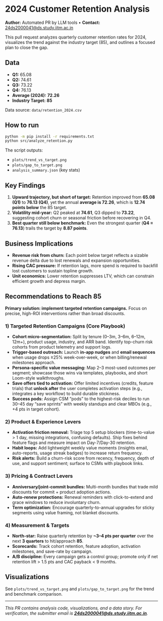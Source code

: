 # 2024 Customer Retention Analysis

**Author:** Automated PR by LLM tools • **Contact:** 24ds2000041@ds.study.iitm.ac.in

This pull request analyzes quarterly customer retention rates for 2024, visualizes the trend against the industry target (85), and outlines a focused plan to close the gap.

## Data
- **Q1:** 65.08  
- **Q2:** 74.61  
- **Q3:** 73.22  
- **Q4:** 76.13  
- **Average (2024):** **72.26**  
- **Industry Target:** **85**

Data source: `data/retention_2024.csv`

## How to run
```bash
python -m pip install -r requirements.txt
python src/analyze_retention.py
```

The script outputs:
- `plots/trend_vs_target.png`
- `plots/gap_to_target.png`
- `analysis_summary.json` (key stats)

## Key Findings
1. **Upward trajectory, but short of target:** Retention improved from **65.08 (Q1)** to **76.13 (Q4)**, yet the annual **average is 72.26**, which is **12.74 points below** the 85 target.
2. **Volatility mid-year:** Q2 peaked at **74.61**, Q3 dipped to **73.22**, suggesting cohort churn or seasonal friction before recovering in Q4.
3. **Best quarter still below benchmark:** Even the strongest quarter (**Q4 = 76.13**) trails the target by **8.87 points**.

## Business Implications
- **Revenue risk from churn:** Each point below target reflects a sizable revenue delta due to lost renewals and expansion opportunities.
- **Rising CAC pressure:** If retention lags, more spend is required to backfill lost customers to sustain topline growth.
- **Unit economics:** Lower retention suppresses LTV, which can constrain efficient growth and depress margin.

## Recommendations to Reach 85
**Primary solution: implement targeted retention campaigns.** Focus on precise, high-ROI interventions rather than broad discounts.

### 1) Targeted Retention Campaigns (Core Playbook)
- **Cohort micro-segmentation:** Split by tenure (0–3m, 3–6m, 6–12m, 12m+), product usage, industry, and ARR band. Identify top-churn risk cohorts from product telemetry and support logs.
- **Trigger-based outreach:** Launch **in-app nudges** and **email sequences** when usage drops ≥25% week-over-week, or when billing/renewal milestones approach.
- **Persona-specific value messaging:** Map 2–3 most-used outcomes per segment; showcase those wins via templates, playbooks, and short Loom-style walkthroughs.
- **Save offers tied to activation:** Offer limited incentives (credits, feature trials) that **unlock after** the user completes activation steps (e.g., integrates a key workflow) to build durable stickiness.
- **Success pods:** Assign CSM “pods” to the highest-risk deciles to run 30–45 day “save sprints” with weekly standups and clear MBOs (e.g., +4 pts in target cohort).

### 2) Product & Experience Levers
- **Activation friction removal:** Triage top 5 setup blockers (time-to-value > 1 day, missing integrations, confusing defaults). Ship fixes behind feature flags and measure impact on Day-7/Day-30 retention.
- **Habit loops:** Add lightweight weekly value moments (insights email, auto-reports, usage streak badges) to increase return frequency.
- **Risk alerts:** Build a churn-risk score from recency, frequency, depth of use, and support sentiment; surface to CSMs with playbook links.

### 3) Pricing & Contract Levers
- **Anniversary/joint-commit bundles:** Multi-month bundles that trade mild discounts for commit + product adoption actions.
- **Auto-renew protections:** Renewal reminders with click-to-extend and grace windows to reduce involuntary churn.
- **Term optimization:** Encourage quarterly-to-annual upgrades for sticky segments using value framing, not blanket discounts.

### 4) Measurement & Targets
- **North-star:** Raise quarterly retention by **~3–4 pts per quarter** over the next **3 quarters** to hit/approach **85**.
- **Scorecards:** Track cohort retention, feature adoption, activation milestones, and save-rate by campaign.
- **A/B discipline:** Every campaign gets a control group; promote only if net retention lift > 1.5 pts and CAC payback < 9 months.

## Visualizations
See `plots/trend_vs_target.png` and `plots/gap_to_target.png` for the trend and benchmark comparison.

---

_This PR contains analysis code, visualizations, and a data story. For verification, the submitter email is **24ds2000041@ds.study.iitm.ac.in**._

